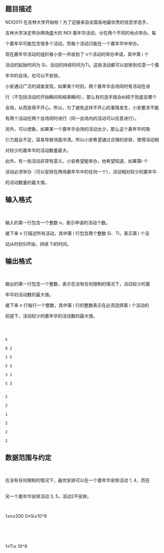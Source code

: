 ## 题目描述

<p>NOI2011 在吉林大学开始啦！为了迎接来自全国各地最优秀的信息学选手，<br>
  吉林大学决定举办两场盛大的 NOI 嘉年华活动，分在两个不同的地点举办。每<br>
  个嘉年华可能包含很多个活动，而每个活动只能在一个嘉年华中举办。 <br>
  现在嘉年华活动的组织者小安一共收到了 n个活动的举办申请，其中第 i 个<br>
  活动的起始时间为 Si，活动的持续时间为Ti。这些活动都可以安排到任意一个嘉<br>
  年华的会场，也可以不安排。 <br>
  小安通过广泛的调查发现，如果某个时刻，两个嘉年华会场同时有活动在进<br>
  行（不包括活动的开始瞬间和结束瞬间），那么有的选手就会纠结于到底去哪个<br>
  会场，从而变得不开心。所以，为了避免这样不开心的事情发生，小安要求不能<br>
  有两个活动在两个会场同时进行（同一会场内的活动可以任意进行）。 <br>
  另外，可以想象，如果某一个嘉年华会场的活动太少，那么这个嘉年华的吸<br>
  引力就会不足，容易导致场面冷清。所以小安希望通过合理的安排，使得活动相<br>
  对较少的嘉年华的活动数量最大。 <br>
  此外，有一些活动非常有意义，小安希望能举办，他希望知道，如果第i 个<br>
  活动必须举办（可以安排在两场嘉年华中的任何一个），活动相对较少的嘉年华<br>
  的活动数量的最大值。</p>

## 输入格式

<p> </p>
<p>输入的第一行包含一个整数 n，表示申请的活动个数。 <br>
  接下来 n 行描述所有活动，其中第 i 行包含两个整数 Si、Ti，表示第 i 个活<br>
  动从时刻Si开始，持续 Ti的时间。</p>

## 输出格式

<p><br>
  输出的第一行包含一个整数，表示在没有任何限制的情况下，活动较少的嘉<br>
  年华的活动数的最大值。 <br>
  接下来 n 行每行一个整数，其中第 i 行的整数表示在必须选择第 i 个活动的<br>
  前提下，活动较少的嘉年华的活动数的最大值。</p>
<p> </p>

```input1
5
8 2
1 5
5 3
3 2
5 3
```
```output1
2
2
1
2
2
2
```
## 数据范围与约定

<p></p>
<br>
<p>在没有任何限制的情况下，最优安排可以在一个嘉年华安排活动 1, 4，而在<br><br>
  另一个嘉年华安排活动 3, 5，活动2不安排。</p>
<br>
<p>1≤n≤200 0≤Si≤10^9<br><br>
   <br><br>
  1≤Ti≤ 10^9<br><br>
   <br><br></p>

